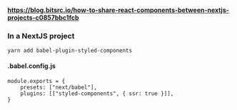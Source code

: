 #### https://blog.bitsrc.io/how-to-share-react-components-between-nextjs-projects-c0857bbc1fcb

### In a NextJS project

    yarn add babel-plugin-styled-components

#### .babel.config.js

    module.exports = {
        presets: ["next/babel"],
        plugins: [["styled-components", { ssr: true }]],
    }
